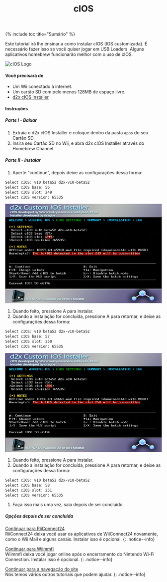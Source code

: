 ﻿---
title: "cIOS"
---

{% include toc title="Sumário" %}

Este tutorial irá lhe ensinar a como instalar cIOS (IOS customizada). É necessário fazer isso se você quiser jogar em USB Loaders. Alguns aplicativos homebrew funcionarão melhor com o uso de cIOS.

![cIOS Logo](/images/cIOS.png)

#### Você precisará de
* Um Wii conectado à internet.
* Um cartão SD com pelo menos 128MB de espaço livre.
* [d2x cIOS Installer](https://sites.google.com/site/completesg/backup-launchers/installation/d2x-cIOS-Installer-Wii.zip?attredirects=0&d=1)

#### Instruções

##### Parte I - Baixar

1. Extraia o d2x cIOS Installer e coloque dentro da pasta `apps` do seu Cartão SD.
1. Insira seu Cartão SD no Wii, e abra d2x cIOS Installer através do Homebrew Channel.

##### Parte II - Instalar

1. Aperte "continue", depois deixe as configurações dessa forma:
```
Select cIOS: v10 beta52 d2x-v10-beta52
Select cIOS base: 56
Select cIOS slot: 249
Select cIOS version: 65535
```
![Install cIOS 249](/images/Wii/Install249.png)
1. Quando feito, pressione A para instalar.
1. Quando a instalação for concluída, pressione A para retornar, e deixe as configurações dessa forma:
```
Select cIOS: v10 beta52 d2x-v10-beta52
Select cIOS base: 57
Select cIOS slot: 250
Select cIOS version: 65535
```
![Install cIOS 250](/images/Wii/Install250.png)
1. Quando feito, pressione A para instalar.
1. Quando a instalação for concluída, pressione A para retornar, e deixe as configurações dessa forma:
```
Select cIOS: v10 beta52 d2x-v10-beta52
Select cIOS base: 58
Select cIOS slot: 251
Select cIOS version: 65535
```
1. Faça isso mais uma vez, saia depois de ser concluído.

##### Opções depois de ser concluída

[Continuar para RiiConnect24](riiconnect24)<br>
RiiConnect24 deixa você usar os aplicativos de WiiConnect24 novamente, como o Wii Mail e alguns canais. Instalar isso é opcional.
{: .notice--info}

[Continuar para Wiimmfi](wiimmfi)<br>
Wiimmfi deixa você jogar online após o encerramento do Nintendo Wi-Fi Connection. Instalar isso é opcional.
{: .notice--info}

[Continuar para a navegação do site](site-navigation)<br>
Nós temos vários outros tutoriais que podem ajudar.
{: .notice--info}
